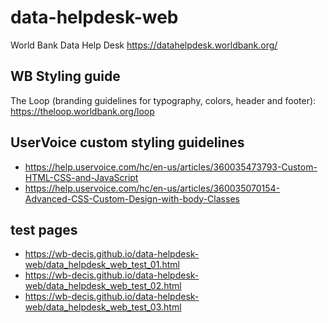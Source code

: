 # data-helpdesk-web

World Bank Data Help Desk
https://datahelpdesk.worldbank.org/

## WB Styling guide
The Loop (branding guidelines for typography, colors, header and footer): https://theloop.worldbank.org/loop

## UserVoice custom styling guidelines
- https://help.uservoice.com/hc/en-us/articles/360035473793-Custom-HTML-CSS-and-JavaScript
- https://help.uservoice.com/hc/en-us/articles/360035070154-Advanced-CSS-Custom-Design-with-body-Classes 

## test pages
- https://wb-decis.github.io/data-helpdesk-web/data_helpdesk_web_test_01.html
- https://wb-decis.github.io/data-helpdesk-web/data_helpdesk_web_test_02.html
- https://wb-decis.github.io/data-helpdesk-web/data_helpdesk_web_test_03.html
